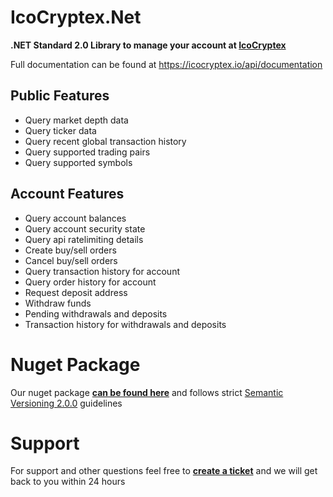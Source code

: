 # IcoCryptex.Net

**.NET Standard 2.0 Library to manage your account at [IcoCryptex](https://icocryptex.io)**

Full documentation can be found at https://icocryptex.io/api/documentation

Public Features
--------
- Query market depth data
- Query ticker data
- Query recent global transaction history
- Query supported trading pairs
- Query supported symbols

Account Features
--------
- Query account balances
- Query account security state
- Query api ratelimiting details
- Create buy/sell orders
- Cancel buy/sell orders
- Query transaction history for account
- Query order history for account
- Request deposit address
- Withdraw funds
- Pending withdrawals and deposits
- Transaction history for withdrawals and deposits

# Nuget Package
Our nuget package **[can be found here](https://www.nuget.org/packages/IcoCryptex.Net/)** and follows strict [Semantic Versioning 2.0.0](https://semver.org/spec/v2.0.0.html) guidelines


# Support
For support and other questions feel free to **[create a ticket](http://support.icocryptex.io/hc/en-us/requests/new)** and we will get back to you within 24 hours
